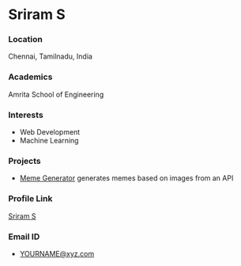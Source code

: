 # Sriram S

### Location

Chennai, Tamilnadu, India

### Academics

Amrita School of Engineering

### Interests

- Web Development
- Machine Learning

### Projects

- [Meme Generator](https://github.com/suburban-daredevil/meme-generator) generates memes based on images from an API

### Profile Link

[Sriram S](https://github.com/suburban-daredevil)

### Email ID

- YOURNAME@xyz.com

